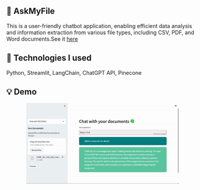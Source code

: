 ## 💼 AskMyFile

This is a user-friendly chatbot application, enabling efficient data analysis and information extraction from various file types, including CSV, PDF, and Word documents.See it [here](https://askmyfiles.streamlit.app/)

## 🧰 Technologies I used

Python, Streamlit, LangChain, ChatGPT API, Pinecone

## 💡 Demo

<p align="center">
   <img src="https://github.com/yifeiw701/AskMyFile/blob/main/public/askmyfile.gif" width="400" />
</p>
